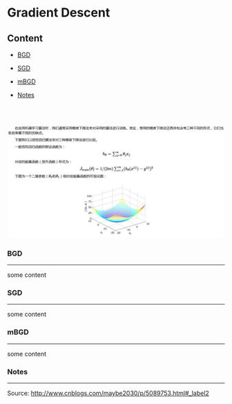 Gradient Descent
=========================================================================

## Content
* [BGD](#BGD)

* [SGD](#SGD)

* [mBGD](#mBGD)

* [Notes](#Notes)

 <br /> <br />

![images](../images/GradientDescent/abstract.jpg)

### BGD
---------------------------------------------------------------------------
some content


### SGD
----------------------------------------------------------------------------
some content


### mBGD
----------------------------------------------------------------------------
some content


### Notes
----------------------------------------------------------------------------

Source: http://www.cnblogs.com/maybe2030/p/5089753.html#_label2
